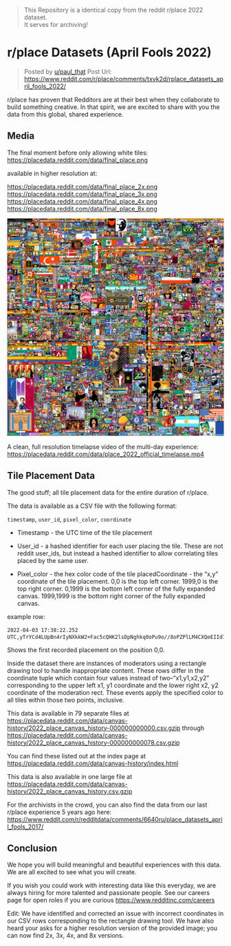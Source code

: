> This Repository is a identical copy from the reddit r/place 2022 dataset.  
> It serves for archiving!

# r/place Datasets (April Fools 2022)
> Posted by [u/paul_that](https://www.reddit.com/user/paul_that/)
> Post Url: https://www.reddit.com/r/place/comments/txvk2d/rplace_datasets_april_fools_2022/

r/place has proven that Redditors are at their best when they collaborate to build something creative. In that spirit, we are excited to share with you the data from this global, shared experience.

## Media
The final moment before only allowing white tiles: https://placedata.reddit.com/data/final_place.png

available in higher resolution at:

https://placedata.reddit.com/data/final_place_2x.png
https://placedata.reddit.com/data/final_place_3x.png
https://placedata.reddit.com/data/final_place_4x.png
https://placedata.reddit.com/data/final_place_8x.png

![](final_place.png)

A clean, full resolution timelapse video of the multi-day experience: https://placedata.reddit.com/data/place_2022_official_timelapse.mp4

## Tile Placement Data
The good stuff; all tile placement data for the entire duration of r/place.

The data is available as a CSV file with the following format:

``timestamp``, ``user_id``, ``pixel_color``, ``coordinate``

- Timestamp - the UTC time of the tile placement

- User_id - a hashed identifier for each user placing the tile. These are not reddit user_ids, but instead a hashed identifier to allow correlating tiles placed by the same user.

- Pixel_color - the hex color code of the tile placedCoordinate - the “x,y” coordinate of the tile placement. 0,0 is the top left corner. 1999,0 is the top right corner. 0,1999 is the bottom left corner of the fully expanded canvas. 1999,1999 is the bottom right corner of the fully expanded canvas.

example row:
```
2022-04-03 17:38:22.252 UTC,yTrYCd4LUpBn4rIyNXkkW2+Fac5cQHK2lsDpNghkq0oPu9o//8oPZPlLM4CXQeEIId7l011MbHcAaLyqfhSRoA==,#FF3881,"0,0"
```

Shows the first recorded placement on the position 0,0.

Inside the dataset there are instances of moderators using a rectangle drawing tool to handle inappropriate content. These rows differ in the coordinate tuple which contain four values instead of two–“x1,y1,x2,y2” corresponding to the upper left x1, y1 coordinate and the lower right x2, y2 coordinate of the moderation rect. These events apply the specified color to all tiles within those two points, inclusive.

This data is available in 79 separate files at https://placedata.reddit.com/data/canvas-history/2022_place_canvas_history-000000000000.csv.gzip through https://placedata.reddit.com/data/canvas-history/2022_place_canvas_history-000000000078.csv.gzip

You can find these listed out at the index page at https://placedata.reddit.com/data/canvas-history/index.html

This data is also available in one large file at https://placedata.reddit.com/data/canvas-history/2022_place_canvas_history.csv.gzip

For the archivists in the crowd, you can also find the data from our last r/place experience 5 years ago here: https://www.reddit.com/r/redditdata/comments/6640ru/place_datasets_april_fools_2017/

## Conclusion
We hope you will build meaningful and beautiful experiences with this data. We are all excited to see what you will create.

If you wish you could work with interesting data like this everyday, we are always hiring for more talented and passionate people. See our careers page for open roles if you are curious https://www.redditinc.com/careers


Edit: We have identified and corrected an issue with incorrect coordinates in our CSV rows corresponding to the rectangle drawing tool. We have also heard your asks for a higher resolution version of the provided image; you can now find 2x, 3x, 4x, and 8x versions.